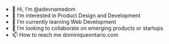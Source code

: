 - 👋 Hi, I’m @adevnamedom
- 👀 I’m interested in Product Design and Development
- 🌱 I’m currently learning Web Development
- 💞️ I’m looking to collaborate on emerging products or startups
- 📫 How to reach me dominiqueontario.com

<!---
adevnamedom/adevnamedom is a ✨ special ✨ repository because its `README.md` (this file) appears on your GitHub profile.
You can click the Preview link to take a look at your changes.
--->
